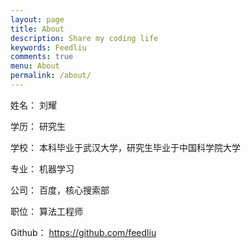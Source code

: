 ```yaml
---
layout: page
title: About
description: Share my coding life
keywords: Feedliu
comments: true
menu: About
permalink: /about/
---
```




姓名： 刘耀

学历： 研究生

学校： 本科毕业于武汉大学，研究生毕业于中国科学院大学

专业： 机器学习

公司： 百度，核心搜索部

职位： 算法工程师

Github： https://github.com/feedliu
